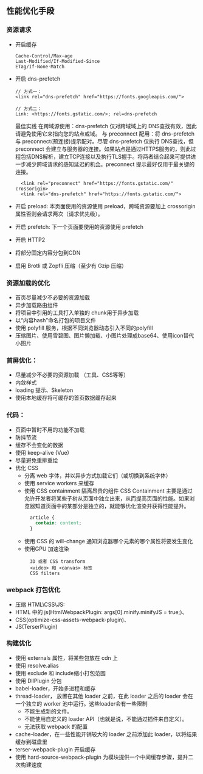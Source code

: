 ## 性能优化手段

### 资源请求
* 开启缓存
  ```
  Cache-Control/Max-age
  Last-Modified/If-Modified-Since
  ETag/If-None-Match
  ```
* 开启 dns-prefetch
  ```
  // 方式一：
  <link rel="dns-prefetch" href="https://fonts.googleapis.com/">

  // 方式二：
  Link: <https://fonts.gstatic.com/>; rel=dns-prefetch
  ```
  最佳实践
  在跨域源使用：dns-prefetch 仅对跨域域上的 DNS查找有效，因此请避免使用它来指向您的站点或域。
  与 preconnect 配用：将 dns-prefetch 与 preconnect(预连接)提示配对。尽管 dns-prefetch 仅执行 DNS查找，但 preconnect 会建立与服务器的连接。如果站点是通过HTTPS服务的，则此过程包括DNS解析，建立TCP连接以及执行TLS握手。将两者结合起来可提供进一步减少跨域请求的感知延迟的机会。preconnect 提示最好仅用于最关键的连接。
  ```
    <link rel="preconnect" href="https://fonts.gstatic.com/" crossorigin>
    <link rel="dns-prefetch" href="https://fonts.gstatic.com/">
  ```
* 开启 preload: 本页面使用的资源使用 preload，跨域资源要加上 crossorigin 属性否则会请求两次（请求优先级）。

* 开启 prefetch: 下一个页面要使用的资源使用 prefetch

* 开启 HTTP2
* 将部分固定内容分包到CDN
* 启用 Brotli 或 Zopfli 压缩（至少有 Gzip 压缩）

### 资源加载的优化
* 首页尽量减少不必要的资源加载
* 异步加载路由组件
* 将项目中引用的工具打入单独的 chunk用于异步加载
* 以“内容hash”命名打包的项目文件
* 使用 polyfill 服务，根据不同浏览器动态引入不同的polyfill
* 压缩图片、使用雪碧图、图片懒加载、小图片处理成base64、使用icon替代小图片

### 首屏优化：
* 尽量减少不必要的资源加载 （工具、CSS等等）
* 内敛样式
* loading 提示、Skeleton
* 使用本地缓存将可缓存的首页数据缓存起来

### 代码：
* 页面中暂时不用的功能不加载
* 防抖节流
* 缓存不会变化的数据
* 使用 keep-alive (Vue)
* 尽量避免重排重绘
* 优化 CSS
  * 分离 web 字体，并以异步方式加载它们（或切换到系统字体）
  * 使用 service workers 来缓存
  * 使用 CSS containment 隔离昂贵的组件
    CSS Containment 主要是通过允许开发者将某些子树从页面中独立出来，从而提高页面的性能。如果浏览器知道页面中的某部分是独立的，就能够优化渲染并获得性能提升。
    ``` CSS
      article {
        contain: content;
      }
    ```
  * 使用 CSS 的 will-change 通知浏览器哪个元素的哪个属性将要发生变化
  * 使用GPU 加速渲染
    ```
      3D 或者 CSS transform
      <video> 和 <canvas> 标签
      CSS filters
    ```

### webpack 打包优化
* 压缩 HTML\CSS\JS:
* HTML 中的 js(HtmlWebpackPlugin: args[0].minify.minifyJS = true;)、
* CSS(optimize-css-assets-webpack-plugin)、
* JS(TerserPlugin)

### 构建优化
* 使用 externals 属性，将某些包放在 cdn 上
* 使用 resolve.alias
* 使用 exclude 和 include缩小打包范围
* 使用 DllPlugin 分包
* babel-loader，开始多进程和缓存
* thread-loader， 放置在其他 loader 之前，在此 loader 之后的 loader 会在一个独立的 worker 池中运行。这些loader会有一些限制
  * 不能生成新的文件。
  * 不能使用自定义的 loader API（也就是说，不能通过插件来自定义）。
  * 无法获取 webpack 的配置
* cache-loader，在一些性能开销较大的 loader 之前添加此 loader，以将结果缓存到磁盘里
* terser-webpack-plugin 开启缓存
 * 使用 hard-source-webpack-plugin 为模块提供一个中间缓存步骤，提升二次构建速度